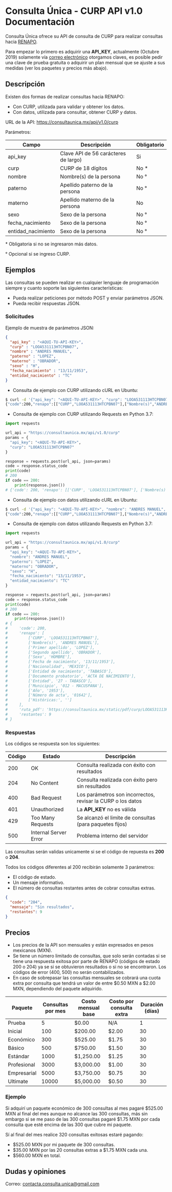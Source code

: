 
# Consulta Única - CURP API v1.0 Documentación

Consulta Única ofrece su API de consulta de CURP para realizar consultas hacia [RENAPO](https://www.gob.mx/segob/renapo).

Para empezar lo primero es adquirir una **API_KEY**, actualmente (Octubre 2019) solamente vía [correo electrónico](mailto:contacta.consulta.unica@gmail.com) otorgamos claves, es posible pedir una clave de prueba gratuita o adquirir un plan mensual que se ajuste a sus medidas (ver los paquetes y precios más abajo).

## Descripción

Existen dos formas de realizar consultas hacia RENAPO:

- Con CURP, utilizada para validar y obtener los datos.
- Con datos, utilizada para consultar, obtener CURP y datos.

URL de la API: <https://consultaunica.mx/api/v1.0/curp>

Parámetros:

| Campo | Descripción | Obligatorio |
| ------ | ------ | ------ |
| api_key | Clave API de 56 carácteres de largo) | Si |
| curp | CURP de 18 dígitos | No * |
| nombre | Nombre(s) de la persona | No ° |
| paterno | Apellido paterno de la persona | No ° |
| materno | Apellido materno de la persona | No |
| sexo | Sexo de la persona | No ° |
| fecha_nacimiento |  Sexo de la persona | No ° |
| entidad_nacimiento | Sexo de la persona | No ° |

\* Obligatoria si no se ingresaron más datos.

° Opcional si se ingreso CURP.

## Ejemplos

Las consultas se pueden realizar en cualquier lenguaje de programación siempre y cuanto soporte las siguientes características:

- Pueda realizar peticiones por método POST y enviar parámetros JSON.
- Pueda recibir respuestas JSON.

### Solicitudes

Ejemplo de muestra de parámetros JSON:

```json
{
  "api_key" : "<AQUI-TU-API-KEY>",
  "curp" : "LOOA531113HTCPBN07",
  "nombre" : "ANDRES MANUEL",
  "paterno" : "LOPEZ",
  "materno" : "OBRADOR",
  "sexo" : "H",
  "fecha_nacimiento" : "13/11/1953",
  "entidad_nacimiento" : "TC"
}
```

- Consulta de ejemplo con CURP utilizando cURL en Ubuntu:

```sh
$ curl -d '{"api_key": "<AQUI-TU-API-KEY>", "curp": "LOOA531113HTCPBN07"}' -H "Content-Type: application/json" -X POST https://consultaunica.mx/api/v1.0/curp
{"code":200,"renapo":[["CURP","LOOA531113HTCPBN07"],["Nombre(s)","ANDRES MANUEL"],["Primer apellido","LOPEZ"],["Segundo apellido","OBRADOR"],["Sexo","HOMBRE"],["Fecha de nacimiento","13/11/1953"],["Nacionalidad","MEXICO"],["Entidad de nacimiento","TABASCO"],["Documento probatorio","ACTA DE NACIMIENTO"],["Entidad","27 - TABASCO"],["Municipio","012 - MACUSPANA"],["A\u00f1o","1953"],["N\u00famero de acta","01642"],["Hist\u00f3ricas:",""]],"ruta_pdf":"https://consultaunica.mx/static/pdf/curp/LOOA531113HTCPBN07_<TOKEN>.pdf", "restantes": 9}
```

- Consulta de ejemplo con CURP utilizando Requests en Python 3.7:

```python
import requests

url_api = "https://consultaunica.mx/api/v1.0/curp"
params = {
  "api_key": "<AQUI-TU-API-KEY>",
  "curp": "LOOA531113HTCPBN07"
}

response = requests.post(url_api, json=params)
code = response.status_code
print(code)
# 200
if code == 200:
    print(response.json())
# {'code': 200, 'renapo': [['CURP', 'LOOA531113HTCPBN07'], ['Nombre(s)', 'ANDRES MANUEL'], ['Primer apellido', 'LOPEZ'], ['Segundo apellido', 'OBRADOR'], ['Sexo', 'HOMBRE'], ['Fecha de nacimiento', '13/11/1953'], ['Nacionalidad', 'MEXICO'], ['Entidad de nacimiento', 'TABASCO'], ['Documento probatorio', 'ACTA DE NACIMIENTO'], ['Entidad', '27 - TABASCO'], ['Municipio', '012 - MACUSPANA'], ['Año', '1953'], ['Número de acta', '01642'], ['Históricas:', '']], 'ruta_pdf': 'https://consultaunica.mx/static/pdf/curp/LOOA531113HTCPBN07_<TOKEN>.pdf', 'restantes': 9}


```

- Consulta de ejemplo con datos utilizando cURL en Ubuntu:

```sh
$ curl -d '{"api_key": "<AQUI-TU-API-KEY>", "nombre": "ANDRES MANUEL", "paterno": "LOPEZ", "materno": "OBRADOR", "sexo": "H", "fecha_nacimiento": "13/11/1953", "entidad_nacimiento": "TC"}' -H "Content-Type: application/json" -X POST https://consultaunica.mx/api/v1.0/curp
{"code":200,"renapo":[["CURP","LOOA531113HTCPBN07"],["Nombre(s)","ANDRES MANUEL"],["Primer apellido","LOPEZ"],["Segundo apellido","OBRADOR"],["Sexo","HOMBRE"],["Fecha de nacimiento","13/11/1953"],["Nacionalidad","MEXICO"],["Entidad de nacimiento","TABASCO"],["Documento probatorio","ACTA DE NACIMIENTO"],["Entidad","27 - TABASCO"],["Municipio","012 - MACUSPANA"],["A\u00f1o","1953"],["N\u00famero de acta","01642"],["Hist\u00f3ricas:",""]],"ruta_pdf":"https://consultaunica.mx/static/pdf/curp/LOOA531113HTCPBN07_<TOKEN>.pdf", "restantes": 9}
```

- Consulta de ejemplo con datos utilizando Requests en Python 3.7:

```python
import requests

url_api = "https://consultaunica.mx/api/v1.0/curp"
params = {
  "api_key": "<AQUI-TU-API-KEY>",
  "nombre": "ANDRES MANUEL",
  "paterno": "LOPEZ",
  "materno": "OBRADOR",
  "sexo": "H",
  "fecha_nacimiento": "13/11/1953",
  "entidad_nacimiento": "TC"
}

response = requests.post(url_api, json=params)
code = response.status_code
print(code)
# 200
if code == 200:
    print(response.json())
# {
#     'code': 200,
#     'renapo': [
#         ['CURP', 'LOOA531113HTCPBN07'],
#         ['Nombre(s)', 'ANDRES MANUEL'],
#         ['Primer apellido', 'LOPEZ'],
#         ['Segundo apellido', 'OBRADOR'],
#         ['Sexo', 'HOMBRE'],
#         ['Fecha de nacimiento', '13/11/1953'],
#         ['Nacionalidad', 'MEXICO'],
#         ['Entidad de nacimiento', 'TABASCO'],
#         ['Documento probatorio', 'ACTA DE NACIMIENTO'],
#         ['Entidad', '27 - TABASCO'],
#         ['Municipio', '012 - MACUSPANA'],
#         ['Año', '1953'],
#         ['Número de acta', '01642'],
#         ['Históricas:', '']
#     ],
#     'ruta_pdf': 'https://consultaunica.mx/static/pdf/curp/LOOA531113HTCPBN07_<TOKEN>.pdf',
#     'restantes': 9
# }
```

### Respuestas

Los códigos se respuesta son los siguientes:

| Código | Estado | Descripción |
| ------ | ------ | ------ |
| 200 | OK | Consulta realizada con éxito con resultados |
| 204 | No Content | Consulta realizada con éxito pero sin resultados |
| 400 | Bad Request | Los parámetros son incorrectos, revisar la CURP o los datos |
| 401 | Unauthorized | La **API_KEY** no es válida |
| 429 | Too Many Requests | Se alcanzó el limite de consultas (para paquetes fijos) |
| 500 | Internal Server Error | Problema interno del servidor |

Las consultas serán validas unicamente si se el código de repuesta es **200** o **204**.

Todos los códigos diferentes al 200 recibirán solamente 3 parámetros:

- El código de estado.
- Un mensaje informativo.
- El número de consultas restantes antes de cobrar consultas extras.

```json
{
  "code": "204",
  "mensaje": "Sin resultados",
  "restantes": 9
}
```

## Precios

- Los precios de la API son mensuales y están expresados en pesos mexicanos (MXN).
- Se tiene un número limitado de consultas, que solo serán contadas si se tiene una respuesta exitosa por parte de RENAPO (códigos de estado 200 o 204) ya se si se obtuvieron resultados o si no se encontraron. Los códigos de error (400, 500) no serán contabilizados.
- En caso de sobrepasar las consultas mensuales se cobrará una cuota extra por consulta que tendrá un valor de entre $0.50 MXN a $2.00 MXN, dependiendo del paquete adquirido.

| Paquete | Consultas por mes | Costo mensual base | Costo por consulta extra | Duración (días) |
| ------ | ------ | ------ | ------ | ------ |
| Prueba | 5 | $0.00 | N/A | 1 |
| Inicial | 100 | $200.00 | $2.00 | 30 |
| Económico | 300 | $525.00 | $1.75 | 30 |
| Básico | 500 | $750.00 | $1.50 | 30 |
| Estándar | 1000 | $1,250.00 | $1.25 | 30 |
| Profesional | 3000 | $3,000.00 | $1.00 | 30 |
| Empresarial | 5000 | $3,750.00 | $0.75 | 30 |
| Ultimate | 10000 | $5,000.00 | $0.50 | 30 |

### Ejemplo

Si adquirí un paquete económico de 300 consultas al mes pagaré $525.00 MXN al final del mes aunque no alcance las 300 consultas, más sin embargo si se me paso de las 300 consultas pagaré $1.75 MXN por cada consulta que esté encima de las 300 que cubre mi paquete.

Sí al final del mes realice 320 consultas exitosas estaré pagando:

- $525.00 MXN por mi paquete de 300 consultas.
- $35.00 MXN por las 20 consultas extras a $1.75 MXN cada una.
- $560.00 MXN en total.

## Dudas y opiniones

Correo: contacta.consulta.unica@gmail.com

